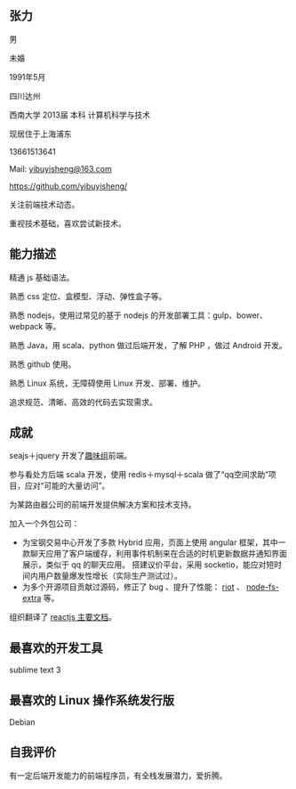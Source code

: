 ## 张力

男

未婚

1991年5月

四川达州

西南大学 2013届 本科 计算机科学与技术

现居住于上海浦东

13661513641

Mail: yibuyisheng@163.com

https://github.com/yibuyisheng/

关注前端技术动态。

重视技术基础，喜欢尝试新技术。

## 能力描述

精通 js 基础语法。

熟悉 css 定位、盒模型、浮动、弹性盒子等。

熟悉 nodejs，使用过常见的基于 nodejs 的开发部署工具：gulp、bower、webpack 等。

熟悉 Java，用 scala、python 做过后端开发，了解 PHP ，做过 Android 开发。

熟悉 github 使用。

熟悉 Linux 系统，无障碍使用 Linux 开发、部署、维护。

追求规范、清晰、高效的代码去实现需求。

## 成就

seajs＋jquery 开发了[趣味组](http://www.quweizu.com)前端。

参与看处方后端 scala 开发，使用 redis＋mysql＋scala 做了“qq空间求助”项目，应对“可能的大量访问”。

为某路由器公司的前端开发提供解决方案和技术支持。

加入一个外包公司：

  * 为宝钢交易中心开发了多款 Hybrid 应用，页面上使用 angular 框架，其中一款聊天应用了客户端缓存，利用事件机制来在合适的时机更新数据并通知界面展示，类似于 qq 的聊天应用。
    搭建议价平台，采用 socketio，能应对短时间内用户数量爆发性增长（实际生产测试过）。
  * 为多个开源项目贡献过源码，修正了 bug 、提升了性能： [riot](https://github.com/muut/riotjs/commits?author=yibuyisheng) 、 [node-fs-extra](https://github.com/jprichardson/node-fs-extra/commits?author=yibuyisheng) 等。

组织翻译了 [reactjs 主要文档](https://github.com/reactjs-cn/react-docs)。

## 最喜欢的开发工具

sublime text 3

## 最喜欢的 Linux 操作系统发行版

Debian

## 自我评价

有一定后端开发能力的前端程序员，有全栈发展潜力，爱折腾。
